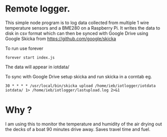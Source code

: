 # Remote logger.

This simple node program is to log data collected from multiple 1 wire temperature sensors and a BME280 on a Raspberry Pi. It
writes the data to disk in csv format which can then be synced with Google Drive using Google Skicka from https://github.com/google/skicka 

To run use forever

    forever start index.js

The data will appear in iotdata/

To sync with Google Drive setup skicka and run skicka in a corntab eg.

    30 * * * * /usr/local/bin/skicka upload /home/ieb/iotlogger/iotdata iotdata/ 1> /home/ieb/iotlogger/lastupload.log 2>&1


# Why ?

I am using this to monitor the temperature and humidity of the air drying out the decks of a boat 90 minutes drive away. Saves travel time and fuel.
